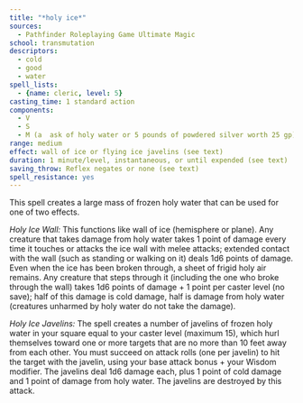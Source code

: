 ```yaml
---
title: "*holy ice*"
sources:
  - Pathfinder Roleplaying Game Ultimate Magic
school: transmutation
descriptors:
  - cold
  - good
  - water
spell_lists:
  - {name: cleric, level: 5}
casting_time: 1 standard action
components:
  - V
  - S
  - M (a  ask of holy water or 5 pounds of powdered silver worth 25 gp)
range: medium
effect: wall of ice or flying ice javelins (see text)
duration: 1 minute/level, instantaneous, or until expended (see text)
saving_throw: Reflex negates or none (see text)
spell_resistance: yes
---
```


This spell creates a large mass of frozen holy water that can be used for one of two effects.

*Holy Ice Wall:* This functions like wall of ice (hemisphere or plane). Any creature that takes damage from holy water takes 1 point of damage every time it touches or attacks the ice wall with melee attacks; extended contact with the wall (such as standing or walking on it) deals 1d6 points of damage. Even when the ice has been broken through, a sheet of frigid holy air remains. Any creature that steps through it (including the one who broke through the wall) takes 1d6 points of damage + 1 point per caster level (no save); half of this damage is cold damage, half is damage from holy water (creatures unharmed by holy water do not take the damage).

*Holy Ice Javelins:* The spell creates a number of javelins of frozen holy water in your square equal to your caster level (maximum 15), which hurl themselves toward one or more targets that are no more than 10 feet away from each other. You must succeed on attack rolls (one per javelin) to hit the target with the javelin, using your base attack bonus + your Wisdom modifier. The javelins deal 1d6 damage each, plus 1 point of cold damage and 1 point of damage from holy water. The javelins are destroyed by this attack.

